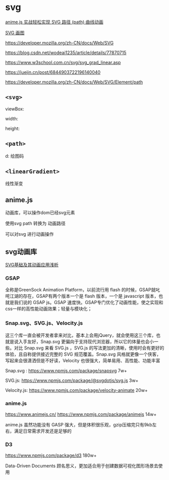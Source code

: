 # svg

[anime.js 实战轻松实现 SVG 路径 (path) 曲线动画](https://juejin.cn/post/6844903473524244488)

[SVG 画图](https://blog.csdn.net/weixin_41646716/article/details/89335639)

<https://developer.mozilla.org/zh-CN/docs/Web/SVG>

<https://blog.csdn.net/wodeai1235/article/details/77870715>

<https://www.w3school.com.cn/svg/svg_grad_linear.asp>

<https://juejin.cn/post/6844903722196140040>

<https://developer.mozilla.org/zh-CN/docs/Web/SVG/Element/path>

## `<svg>`

viewBox:

width:

height:

## `<path>`

d: 绘图码

## `<linearGradient>`

线性渐变

## anime.js

动画库，可以操作dom已经svg元素

使用svg path 转换为 动画路径

可以对svg 进行动画操作

## svg动画库

[SVG基础及其动画应用浅析](https://juejin.cn/post/6976876179496124430)

### GSAP

全称是GreenSock Animation Platform，以前流行用 flash 的时候，GSAP就叱咤江湖的存在，GSAP有两个版本一个是 flash 版本，一个是 javascript 版本，也就是我们说的 GSAP js。GSAP 速度快。GSAP专门优化了动画性能，使之实现和css一样的高性能动画效果；轻量与模块化；

### Snap.svg、SVG.js、Velocity.js

这三个库一直会被开发者拿来对比，基本上会用jQuery，就会使用这三个库，也就是说入手友好，Snap.svg 更偏向于支持现代浏览器，所以它的体量也会小一些。对比 Snap.svg 来看 SVG.js ，SVG.js 的写法更加的清晰，使用时会有更好的体验，且自称提供接近完整的 SVG 规范覆盖。Snap.svg 风格就更像一个侠客，写起来会很潇洒但是不好读，Velocity 也很强大，简单易用、高性能、功能丰富

Snap.svg : <https://www.npmjs.com/package/snapsvg> 7w+

SVG.js: <https://www.npmjs.com/package/@svgdotjs/svg.js> 3w+

Velocity.js: <https://www.npmjs.com/package/velocity-animate> 20w+

### anime.js

<https://www.animejs.cn/> <https://www.npmjs.com/package/animejs> 14w+

anime.js 虽然功能没有 GASP 强大，但是体积很乐观，gzip压缩完只有9kb左右，满足日常需求开发还是足够的

### D3

<https://www.npmjs.com/package/d3> 180w+

Data-Driven Documents 顾名思义，更加适合用于创建数据可视化图形场景去使用
